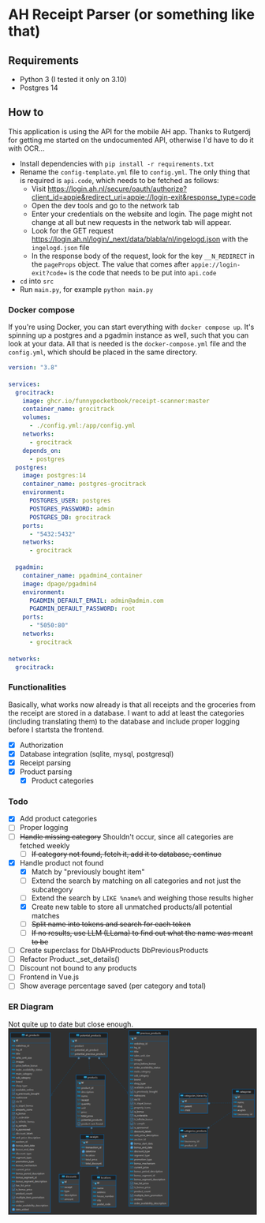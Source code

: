 # AH Receipt Parser (or something like that)

## Requirements

- Python 3 (I tested it only on 3.10)
- Postgres 14

## How to

This application is using the API for the mobile AH app. Thanks to Rutgerdj for getting me started on the undocumented API, otherwise I'd have to do it with OCR...

- Install dependencies with `pip install -r requirements.txt`
- Rename the `config-template.yml` file to `config.yml`. The only thing that is required is `api.code`, which needs to be fetched as follows:
  - Visit https://login.ah.nl/secure/oauth/authorize?client_id=appie&redirect_uri=appie://login-exit&response_type=code
  - Open the dev tools and go to the network tab
  - Enter your credentials on the website and login. The page might not change at all but new requests in the network tab will appear.
  - Look for the GET request https://login.ah.nl/login/_next/data/blabla/nl/ingelogd.json with the `ingelogd.json` file
  - In the response body of the request, look for the key `__N_REDIRECT` in the `pageProps` object. The value that comes after `appie://login-exit?code=` is the code that needs to be put into `api.code`
- `cd` into `src`
- Run `main.py`, for example `python main.py`

### Docker compose
If you're using Docker, you can start everything with `docker compose up`. It's spinning up a postgres and a pgadmin instance as well, such that you can look at your data. All that is needed is the `docker-compose.yml` file and the `config.yml`, which should be placed in the same directory.

```yml
version: "3.8"

services:
  grocitrack:
    image: ghcr.io/funnypocketbook/receipt-scanner:master
    container_name: grocitrack
    volumes:
      - ./config.yml:/app/config.yml
    networks:
      - grocitrack
    depends_on:
      - postgres
  postgres:
    image: postgres:14
    container_name: postgres-grocitrack
    environment:
      POSTGRES_USER: postgres
      POSTGRES_PASSWORD: admin
      POSTGRES_DB: grocitrack
    ports:
      - "5432:5432"
    networks:
      - grocitrack

  pgadmin:
    container_name: pgadmin4_container
    image: dpage/pgadmin4
    environment:
      PGADMIN_DEFAULT_EMAIL: admin@admin.com
      PGADMIN_DEFAULT_PASSWORD: root
    ports:
      - "5050:80"
    networks:
      - grocitrack

networks:
  grocitrack:
```


### Functionalities
Basically, what works now already is that all receipts and the groceries from the receipt are stored in a database. I want to add at least the categories (including translating them) to the database and include proper logging before I startsta the frontend.

- [x] Authorization
- [x] Database integration (sqlite, mysql, postgresql)
- [x] Receipt parsing
- [x] Product parsing
  - [x] Product categories

### Todo
- [x] Add product categories
- [ ] Proper logging
- [ ] ~~Handle missing category~~ Shouldn't occur, since all categories are fetched weekly
  - [ ] ~~If category not found, fetch it, add it to database, continue~~
- [x] Handle product not found
  - [x] Match by "previously bought item"
  - [ ] Extend the search by matching on all categories and not just the subcategory
  - [ ] Extend the search by `LIKE %name%` and weighing those results higher
  - [x] Create new table to store all unmatched products/all potential matches
  - [ ] ~~Split name into tokens and search for each token~~
  - [ ] ~~If no results, use LLM (LLama) to find out what the name was meant to be~~
- [ ] Create superclass for DbAHProducts DbPreviousProducts
- [ ] Refactor Product._set_details()
- [ ] Discount not bound to any products
- [ ] Frontend in Vue.js
- [ ] Show average percentage saved (per category and total)

### ER Diagram
Not quite up to date but close enough.
![ER Diagram](ER_diagram.png)
